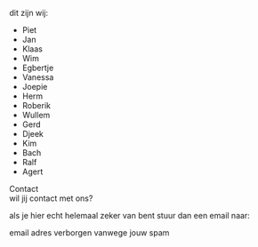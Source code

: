 ---
---
dit zijn wij:

- Piet
- Jan
- Klaas
- Wim
- Egbertje
- Vanessa
- Joepie
- Herm
- Roberik
- Wullem
- Gerd
- Djeek
- Kim
- Bach
- Ralf
- Agert

<a name="contact">Contact</a><br>
wil jij contact met ons?

als je hier echt helemaal zeker van bent stuur dan een email naar:

email adres verborgen vanwege jouw spam

